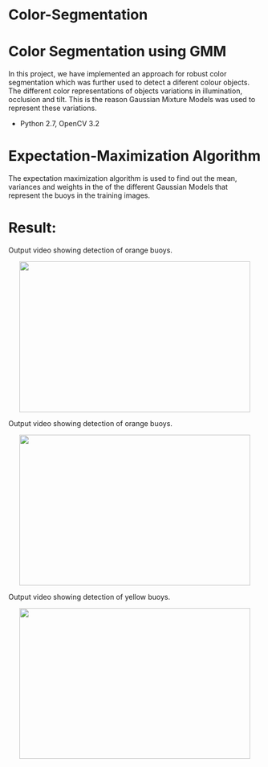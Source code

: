 # Color-Segmentation
Color Segmentation using GMM
============================

In this project, we have implemented an approach for robust color segmentation which was further used to detect a diferent colour objects. The different color representations of objects variations in illumination, occlusion and tilt. This is the reason Gaussian Mixture Models was used to represent these variations.

* Python 2.7, OpenCV 3.2

# Expectation-Maximization Algorithm
The expectation maximization algorithm is used to find out the mean, variances and weights in the of the different Gaussian Models that represent the buoys in the training images.

# Result:

Output video showing detection of orange buoys.

<p align="center">
  <img width="460" height="300" src="https://user-images.githubusercontent.com/55011289/78616251-bef29e00-7841-11ea-928a-f6ff94a33482.gif">
</p>


Output video showing detection of orange buoys. 

<p align="center">
  <img width="460" height="300" src="https://user-images.githubusercontent.com/55011289/78616035-1ba18900-7841-11ea-8324-b5b94c8646e6.gif">
</p>


Output video showing detection of yellow buoys. 

<p align="center">
  <img width="460" height="300" src="https://user-images.githubusercontent.com/55011289/78615701-3a535000-7840-11ea-8ae6-ae6d87a3639f.gif">
</p>

